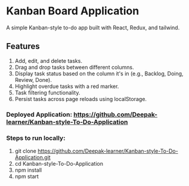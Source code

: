 # Kanban Board Application

A simple Kanban-style to-do app built with React, Redux, and tailwind.

## Features
1. Add, edit, and delete tasks.
2. Drag and drop tasks between different columns.
3. Display task status based on the column it's in (e.g., Backlog, Doing, Review, Done).
4. Highlight overdue tasks with a red marker.
5. Task filtering functionality.
6. Persist tasks across page reloads using localStorage.

### Deployed Application: https://github.com/Deepak-learner/Kanban-style-To-Do-Application

### Steps to run locally:
1. git clone https://github.com/Deepak-learner/Kanban-style-To-Do-Application.git
2. cd Kanban-style-To-Do-Application
3. npm install
4. npm start
